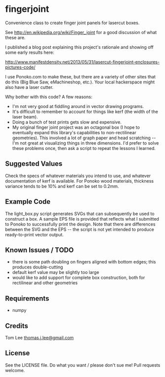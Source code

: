 fingerjoint
===========
Convenience class to create finger joint panels for lasercut boxes. 

See http://en.wikipedia.org/wiki/Finger_joint for a good discussion of what these are.

I published a blog post explaining this project's rationale and showing off some early results here:

http://www.manifestdensity.net/2013/05/31/lasercut-fingerjoint-enclosures-pictures-code/

I use Ponoko.com to make these, but there are a variety of other sites that do this (Big Blue Saw, eMachineshop, etc.). Your local hackerspace might also have a laser cutter.

Why bother with this code? A few reasons:

* I'm not very good at fiddling around in vector drawing programs.
* It's difficult to remember to account for things like kerf (the width of the laser beam).
* Doing a bunch of test prints gets slow and expensive.
* My original finger joint project was an octagonal box (I hope to eventually expand this library's capabilities to non-rectilinear geometries). This involved a lot of graph paper and head scratching -- I'm not great at visualizing things in three dimensions. I'd prefer to solve these problems once, then ask a script to repeat the lessons I learned.


Suggested Values
----------------
Check the specs of whatever materials you intend to use, and whatever documentation of kerf is available. For Ponoko wood materials, thickness variance tends to be 10% and kerf can be set to 0.2mm.


Example Code
------------
The light_box.py script generates SVGs that can subsequently be used to construct a box. A sample EPS file is provided that reflects what I submitted to Ponoko to successfully print the design. Note that there are differences between the SVG and the EPS -- the script is not yet intended to produce ready-to-print vector output.


Known Issues / TODO
-------------------
* there is some path doubling on fingers aligned with bottom edges; this produces double-cutting
* default kerf value may be slightly too large
* would like to add support for complete box construction, both for rectilinear and other geometries


Requirements
------------
* numpy


Credits
-------
Tom Lee <thomas.j.lee@gmail.com>


License
-------
See the LICENSE file. Do what you want / please don't sue me! Pull requests welcome.
